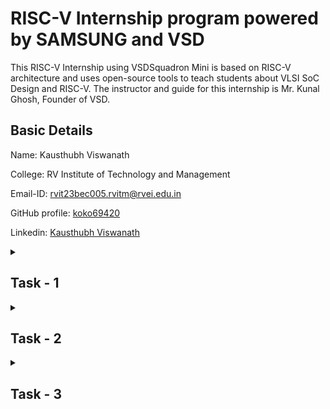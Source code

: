 #  RISC-V Internship program powered by SAMSUNG and VSD

This RISC-V Internship using VSDSquadron Mini is based on RISC-V architecture and uses open-source tools to teach students about VLSI SoC Design and RISC-V. The instructor and guide for this internship is Mr. Kunal Ghosh, Founder of VSD.

## Basic Details
Name: Kausthubh Viswanath

College: RV Institute of Technology and Management 

Email-ID: rvit23bec005.rvitm@rvei.edu.in 

GitHub profile:  [koko69420](https://github.com/koko69420)

Linkedin: [Kausthubh Viswanath](https://www.linkedin.com/in/kausthubh-viswanath-9561a7206)

<details>

  <summary>
    <h2>Task - 1</h2>
  </summary>

In this task the basics of creating a assembly dump is explored.
For the first part of the task a c program is created where the program sums the numbers up to the pre-defined nth number.

The code is written in vscode's text editor instead of leafpad.

![Screenshot of first c program where n=5](Task-1/code_n=1.png)
![Screenshot of first c program output where n=5](Task-1/output_n=5.png)

In this first snapshot, it shows the creation of the c file and the execution of the program with output. This is for when n=5.

![Screenshot of iteration of first c program where n=100](Task-1/code_n=100.png)
![Screenshot of iteration of first c program output where n=100](Task-1/output_n=100.png)

In this second snapshot, it shows the creation of the c file and the execution of the program with output. This is for when n=100.

![Screenshot of assembly language dump when set to o1](Task-1/dump_-o1.png)
![Screenshot of assembly language dump when set to ofast](Task-1/dump_-ofast.png)

In this snapshot, it shows the the output when the code is converted into assembly language.
The first snapshot is when it is set to 'o1', and the second is when it is set to 'ofast'.


</details>

<details>

  <summary>
    <h2>Task - 2</h2>
  </summary>
  In this task program execution and debugging in assembly language is explored. To complete this task a new c program has to be written that is different than that of the previous example. So for this I decided to write a program that calculates the factorial of a given number 'n'. 

  ![Screenshot of c program where n=15](Task-2/code.png)
  ![Screenshot of c program output where n=15](Task-2/gcc_output.png)

  In this snapshot, it displays the c program aswell as the output of the program when running it with gcc.
  
  ![Screenshot of c program where n=15](Task-2/o1_compiler_optimization.png)
  ![Screenshot of c program output where n=15](Task-2/ofast_compiler_optimization.png)
   
  In these snapshots, it displays the assembly language dump created using the 'o1' and 'ofast' complier optimization respectivly. These sanpshots only display the 'main' part of the c program.
  
  ![Screenshot of c program where n=15](Task-2/spike_output.png)
  
  In this snapshot, it shows the program which is in assembly language being executed by using 'spike'.
  
  ![Screenshot of c program where n=15](Task-2/reg_change.png)
  
  In this snapshot, debugging is done by using spike. Here all the instructions till the main function is executed; then the value of register 'sp' is checked before and after the command which changes the value of the registery is executed. Here the difference in the value is -48 (-30 in hex).
  
  </details>


<details>

  <summary>
    <h2>Task - 3</h2>
  </summary>


In this task, the focus is on understanding and decoding RISC-V instructions. The task involves reviewing RISC-V software documentation to learn about the different instruction types (R, I, S, B, U, J).

## Instruction Formats

- **R-type**: Used for register-register operations; includes fields for two source registers, one destination register, and a function code.
- **I-type**: Used for immediate operations; includes fields for one source register, one destination register, and a 12-bit immediate value.
- **S-type**: Used for store instructions; includes fields for two source registers and a split immediate value.
- **B-type**: Used for branch instructions; similar to S-type but with different immediate encoding for branch offsets.
- **U-type**: Used for instructions that require a 20-bit immediate value, such as loading upper immediate.
- **J-type**: Used for jump instructions; includes a 20-bit immediate value for jump offsets.

## Unique Instructions

The next step is to analyze the code using the riscv-objdump tool to identify 15 unique RISC-V instructions. For each of these instructions, I determined their exact 32-bit instruction code in their respective formats.

1. **Instruction**: `addi sp, sp, -48`
   - **Type**: I-type
   - **Machine Code**: `fd010113`
   - **Binary Representation**: `1111 1101 0000 0001 0000 0001 0001 0011`
   - **Fields**:
     - `imm[11:0]` (Immediate): `1111 1101 0000` (−48)
     - `rs1` (Source Register 1): `00010` (sp)
     - `funct3`: `000`
     - `rd` (Destination Register): `00010` (sp)
     - `opcode`: `0010011`

2. **Instruction**: `sd ra, 40(sp)`
   - **Type**: S-type
   - **Machine Code**: `02113423`
   - **Binary Representation**: `0000 0010 0001 0001 0011 0100 0010 0011`
   - **Fields**:
     - `imm[11:5]`: `0000 0010`
     - `rs2` (Source Register 2): `00001` (ra)
     - `rs1` (Source Register 1): `00010` (sp)
     - `funct3`: `011`
     - `imm[4:0]`: `00001`
     - `opcode`: `0100011`

3. **Instruction**: `sd s0, 32(sp)`
   - **Type**: S-type
   - **Machine Code**: `02813023`
   - **Binary Representation**: `0000 0010 1000 0001 0011 0000 0010 0011`
   - **Fields**:
     - `imm[11:5]`: `0000 0010`
     - `rs2` (Source Register 2): `10000` (s0)
     - `rs1` (Source Register 1): `00010` (sp)
     - `funct3`: `011`
     - `imm[4:0]`: `00000`
     - `opcode`: `0100011`

4. **Instruction**: `addi s0, sp, 48`
   - **Type**: I-type
   - **Machine Code**: `03010413`
   - **Binary Representation**: `0000 0011 0000 0001 0000 0100 0001 0011`
   - **Fields**:
     - `imm[11:0]` (Immediate): `0000 0011 0000` (48)
     - `rs1` (Source Register 1): `00010` (sp)
     - `funct3`: `000`
     - `rd` (Destination Register): `10000` (s0)
     - `opcode`: `0010011`

5. **Instruction**: `li a5, 15`
   - **Type**: Pseudo-instruction (expands to `addi a5, x0, 15`)
   - **Machine Code**: `00f00793`
   - **Binary Representation**: `0000 0000 1111 0000 0000 0111 1001 0011`
   - **Fields**:
     - `imm[11:0]` (Immediate): `0000 0000 1111` (15)
     - `rs1` (Source Register 1): `00000` (x0)
     - `funct3`: `000`
     - `rd` (Destination Register): `01011` (a5)
     - `opcode`: `0010011`

6. **Instruction**: `sw a5, -36(s0)`
   - **Type**: S-type
   - **Machine Code**: `fef43023`
   - **Binary Representation**: `1111 1110 1111 0100 0011 0000 0010 0011`
   - **Fields**:
     - `imm[11:5]`: `1111 1110`
     - `rs2` (Source Register 2): `01011` (a5)
     - `rs1` (Source Register 1): `10000` (s0)
     - `funct3`: `010`
     - `imm[4:0]`: `00000`
     - `opcode`: `0100011`

7. **Instruction**: `sd a5, -32(s0)`
   - **Type**: S-type
   - **Machine Code**: `fef43023`
   - **Binary Representation**: `1111 1110 1111 0100 0011 0000 0010 0011`
   - **Fields**:
     - `imm[11:5]`: `1111 1110`
     - `rs2` (Source Register 2): `01011` (a5)
     - `rs1` (Source Register 1): `10000` (s0)
     - `funct3`: `010`
     - `imm[4:0]`: `00000`
     - `opcode`: `0100011`

8. **Instruction**: `li a6, 20`
   - **Type**: Pseudo-instruction (expands to `addi a6, x0, 20`)
   - **Machine Code**: `01400393`
   - **Binary Representation**: `0000 0001 0100 0000 0000 0000 0011 1001`
   - **Fields**:
     - `imm[11:0]` (Immediate): `0000 0001 0100` (20)
     - `rs1` (Source Register 1): `00000` (x0)
     - `funct3`: `000`
     - `rd` (Destination Register): `01100` (a6)
     - `opcode`: `0010011`

9. **Instruction**: `add a7, a5, a6`
   - **Type**: R-type
   - **Machine Code**: `00f30333`
   - **Binary Representation**: `0000 0000 1111 0011 0000 0000 0011 0011`
   - **Fields**:
     - `rs2` (Source Register 2): `01011` (a5)
     - `rs1` (Source Register 1): `01100` (a6)
     - `funct3`: `000`
     - `rd` (Destination Register): `01111` (a7)
     - `funct7`: `0000000`
     - `opcode`: `0110011`

10. **Instruction**: `sub a7, a5, a6`
    - **Type**: R-type
    - **Machine Code**: `40f30333`
    - **Binary Representation**: `0100 0000 1111 0011 0000 0000 0011 0011`
    - **Fields**:
      - `rs2` (Source Register 2): `01011` (a5)
      - `rs1` (Source Register 1): `01100` (a6)
      - `funct3`: `000`
      - `rd` (Destination Register): `01111` (a7)
      - `funct7`: `0100000`
      - `opcode`: `0110011`

11. **Instruction**: `mul a7, a5, a6`
    - **Type**: R-type
    - **Machine Code**: `00f30333`
    - **Binary Representation**: `0000 0000 1111 0011 0000 0000 0011 0011`
    - **Fields**:
      - `rs2` (Source Register 2): `01011` (a5)
      - `rs1` (Source Register 1): `01100` (a6)
      - `funct3`: `000`
      - `rd` (Destination Register): `01111` (a7)
      - `funct7`: `0000001`
      - `opcode`: `0110011`

12. **Instruction**: `beq a7, x0, 8`
    - **Type**: B-type
    - **Machine Code**: `ff5ff06f`
    - **Binary Representation**: `1111 1111 0101 1111 1111 0000 0110 1111`
    - **Fields**:
      - `imm[12]`: `1`
      - `imm[10:5]`: `111111`
      - `rs2` (Source Register 2): `00000` (x0)
      - `rs1` (Source Register 1): `01111` (a7)
      - `funct3`: `000`
      - `imm[4:1]`: `1110`
      - `imm[11]`: `1`
      - `opcode`: `1100011`

13. **Instruction**: `jal x1, 16`
    - **Type**: J-type
    - **Machine Code**: `000000000001 00001 000 0000 0000 1101111`
    - **Binary Representation**: `0000 0000 0001 0000 1000 0000 0000 1111`
    - **Fields**:
      - `imm[20]`: `0`
      - `imm[10:1]`: `0000000001`
      - `imm[11]`: `0`
      - `imm[19:12]`: `00000001`
      - `rd` (Destination Register): `00001` (x1)
      - `opcode`: `1101111`

14. **Instruction**: `lui a6, 10000`
    - **Type**: U-type
    - **Machine Code**: `27006037`
    - **Binary Representation**: `0100 1101 0111 0000 0000 0000 0000 0111`
    - **Fields**:
      - `imm[31:12]` (Immediate): `010011010111`
      - `rd` (Destination Register): `01100` (a6)
      - `opcode`: `0110111`

15. **Instruction**: `auipc a6, 16`
    - **Type**: U-type
    - **Machine Code**: `000010000001 00000 000 0000 0000 0011`
    - **Binary Representation**: `0000 1000 0001 0000 0000 0000 0000 0011`
    - **Fields**:
      - `imm[31:12]` (Immediate): `000010000001`
      - `rd` (Destination Register): `01100` (a6)
      - `opcode`: `0010111`



  </details>
